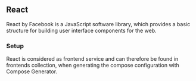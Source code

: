 ## React
React by Facebook is a JavaScript software library, which provides a basic structure for building user interface components for the web.

### Setup
React is considered as frontend service and can therefore be found in frontends collection, when generating the compose configuration with Compose Generator.